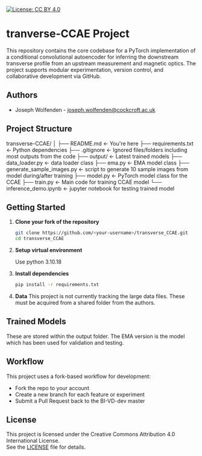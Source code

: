 [![License: CC BY 4.0](https://img.shields.io/badge/License-CC%20BY%204.0-lightgrey.svg)](https://creativecommons.org/licenses/by/4.0/)
# tranverse-CCAE Project

This repository contains the core codebase for a PyTorch implementation of a conditional convolutional autoencoder for inferring the downstream transverse profile from an upstream measurement and magnetic optics.
The project supports modular experimentation, version control, and collaborative development via GitHub.

## Authors
 * Joseph Wolfenden - joseph.wolfenden@cockcroft.ac.uk

## Project Structure

transverse-CCAE/
│
├── README.md ← You're here
├── requirements.txt ← Python dependencies
├── .gitignore ← Ignored files/folders including most outputs from the code
├── output/ ← Latest trained models
├── data_loader.py ← data loader class
├── ema.py ← EMA model class
├── generate_sample_images.py ← script to generate 10 sample images from model during/after training
├── model.py ← PyTorch model class for the CCAE
├── train.py ← Main code for training CCAE model
└── inference_demo.ipynb ← jupyter notebook for testing trained model

## Getting Started

1. **Clone your fork of the repository**
   ```bash
   git clone https://github.com/<your-username>/transverse_CCAE.git
   cd transverse_CCAE

2. **Setup virtual environment**

   Use python 3.10.18

3. **Install dependencies**
    ```bash
   pip install -r requirements.txt
   
4. **Data**
    This project is not currently tracking the large data files. These must be acquired from a shared folder from the authors.

## Trained Models
These are stored within the output folder. The EMA version is the model which has been used for validation and testing.

## Workflow
This project uses a fork-based workflow for development:

 * Fork the repo to your account
 * Create a new branch for each feature or experiment
 * Submit a Pull Request back to the BI-VD-dev master

## License
This project is licensed under the Creative Commons Attribution 4.0 International License.  
See the [LICENSE](LICENSE) file for details.
